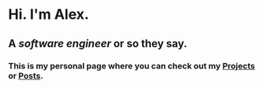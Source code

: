 # Hi. I'm Alex.
## A *software engineer* or so they say. 
### This is my personal page where you can check out my [Projects](./projects) or [Posts](./posts).